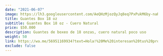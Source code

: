 ```yaml
---
date: "2021-06-07"
image: https://lh3.googleusercontent.com/AeQHzMjozQyJq8eq7PxPukM6by-naRO-BBAmmj20H75POyvNKZP1o81y4GBoZHtmYn2sYPvUHu5I7uSliYhvJOXUR56bMi7UXr5boPJ20fxrWgtiROt2n0A3uOZPGxGekpiSbcbEPdE=w2400
title: Guantes Box 18 oz
subtitle: Guantes Box 18 oz - Cuero Natural
price: $50.000
description: Guantes de boxeo de 18 onzas, cuero natural poco uso
weight: 50
link: https://wa.me/56951169934?text=Hola!%20Me%20interesan%20tus%20productos%20en%20venta.%20Cuentame%20mas%20sobre%20...
exclude: false
---
```



